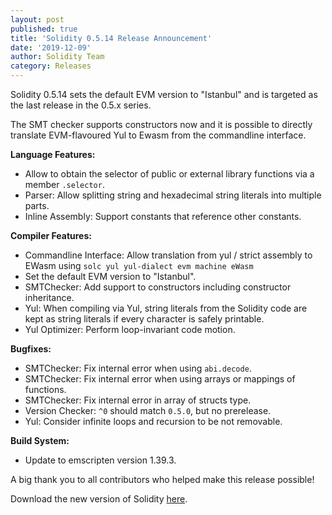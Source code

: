 ```yaml
---
layout: post
published: true
title: 'Solidity 0.5.14 Release Announcement'
date: '2019-12-09'
author: Solidity Team
category: Releases
---
```


Solidity 0.5.14 sets the default EVM version to "Istanbul" and is targeted as
the last release in the 0.5.x series.

The SMT checker supports constructors now and it is possible to directly
translate EVM-flavoured Yul to Ewasm from the commandline interface.

**Language Features:**

- Allow to obtain the selector of public or external library functions via a
  member `.selector`.
- Parser: Allow splitting string and hexadecimal string literals into multiple
  parts.
- Inline Assembly: Support constants that reference other constants.

**Compiler Features:**

- Commandline Interface: Allow translation from yul / strict assembly to EWasm
  using `solc yul yul-dialect evm machine eWasm`
- Set the default EVM version to "Istanbul".
- SMTChecker: Add support to constructors including constructor inheritance.
- Yul: When compiling via Yul, string literals from the Solidity code are kept
  as string literals if every character is safely printable.
- Yul Optimizer: Perform loop-invariant code motion.

**Bugfixes:**

- SMTChecker: Fix internal error when using `abi.decode`.
- SMTChecker: Fix internal error when using arrays or mappings of functions.
- SMTChecker: Fix internal error in array of structs type.
- Version Checker: `^0` should match `0.5.0`, but no prerelease.
- Yul: Consider infinite loops and recursion to be not removable.

**Build System:**

- Update to emscripten version 1.39.3.

A big thank you to all contributors who helped make this release possible!

Download the new version of Solidity
[here](https://github.com/ethereum/solidity/releases/tag/v0.5.14).
